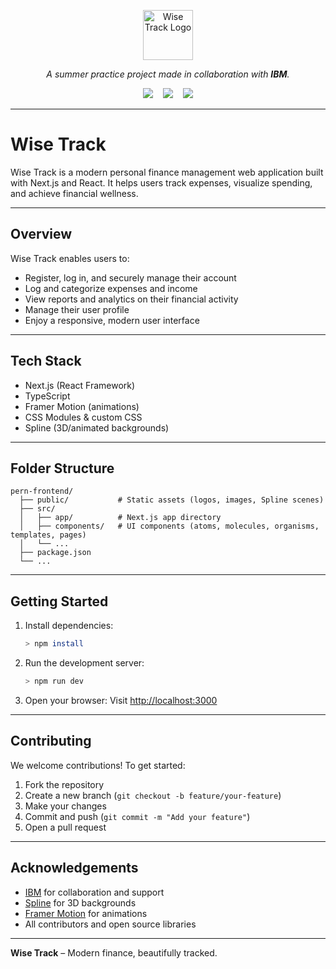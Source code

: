 <p align="center">
  <img src="./public/logoSmall.png" alt="Wise Track Logo" width="80"/>
</p>

<p align="center">
  <em>A summer practice project made in collaboration with <strong>IBM</strong>.</em>
</p>

<p align="center">
  <img src="https://img.shields.io/badge/Next.js-Frontend-000000?style=for-the-badge&logo=next.js&logoColor=white" />
  &nbsp;&nbsp;
  <img src="https://img.shields.io/badge/Node.js-Backend-339933?style=for-the-badge&logo=node.js&logoColor=white" />
  &nbsp;&nbsp;
  <img src="https://img.shields.io/badge/Status-In%20Progress-FFA500?style=for-the-badge&logo=progress&logoColor=white" />
</p>

---

# Wise Track

Wise Track is a modern personal finance management web application built with Next.js and React. It helps users track expenses, visualize spending, and achieve financial wellness.

---

## Overview

Wise Track enables users to:

- Register, log in, and securely manage their account
- Log and categorize expenses and income
- View reports and analytics on their financial activity
- Manage their user profile
- Enjoy a responsive, modern user interface

---

## Tech Stack

- Next.js (React Framework)
- TypeScript
- Framer Motion (animations)
- CSS Modules & custom CSS
- Spline (3D/animated backgrounds)

---

## Folder Structure

```
pern-frontend/
  ├── public/           # Static assets (logos, images, Spline scenes)
  ├── src/
  │   ├── app/          # Next.js app directory
  │   ├── components/   # UI components (atoms, molecules, organisms, templates, pages)
  │   └── ...
  ├── package.json
  └── ...
```

---

## Getting Started

1. Install dependencies:
   ```sh
   > npm install
   ```
2. Run the development server:
   ```sh
   > npm run dev
   ```
3. Open your browser:
   Visit [http://localhost:3000](http://localhost:3000)

---

## Contributing

We welcome contributions! To get started:

1. Fork the repository
2. Create a new branch (`git checkout -b feature/your-feature`)
3. Make your changes
4. Commit and push (`git commit -m "Add your feature"`)
5. Open a pull request

---

## Acknowledgements

- [IBM](https://www.ibm.com/) for collaboration and support
- [Spline](https://spline.design/) for 3D backgrounds
- [Framer Motion](https://www.framer.com/motion/) for animations
- All contributors and open source libraries

---

**Wise Track** – Modern finance, beautifully tracked.
